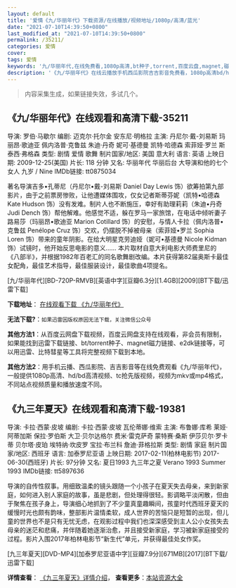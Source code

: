 ```yaml
---
layout: default
title: '爱情《九/华丽年代》下载资源/在线播放/视频地址/1080p/高清/蓝光'
date: "2021-07-10T14:39:50+0800"
last_modified_at: "2021-07-10T14:39:50+0800"
permalink: /35211/
categories: 爱情
cover:
tags: 爱情
keywords: '九/华丽年代,在线免费看,1080p高清,bt种子,torrent,百度云盘,magnet,磁力链,迅雷下载资源'
description: '《九/华丽年代》在线云播放手机西瓜影院吉吉影音免费看，1080p高清bd/hd未删减完整版和tc抢先枪版，mkv/mp4格式，附带bt/torrent种子、magnet/磁力链、百度云盘、网盘资源迅雷下载链接'
---
```


>内容采集生成，如果链接失效，多试几个。


## 《九/华丽年代》在线观看和高清下载-35211

导演: 罗伯·马歇尔 编剧: 迈克尔·托尔金 安东尼·明格拉 主演: 丹尼尔·戴-刘易斯 玛丽昂·歌迪亚 佩内洛普·克鲁兹 朱迪·丹奇 妮可·基德曼 凯特·哈德森 索菲娅·罗兰 斯泰西·弗格森 类型: 剧情 爱情 歌舞 制片国家/地区: 美国 意大利 语言: 英语 上映日期: 2009-12-25(美国) 片长: 118 分钟 又名: 华丽年代 华丽后台 大导演和他的七个女人 九岁 / Nine IMDb链接: tt0875034

著名导演吉多•孔蒂尼（丹尼尔•戴-刘易斯 Daniel Day Lewis 饰）欲筹拍第九部影片，由于之前票房惨败，让他遭媒体围攻，仅女记者斯蒂芬妮（凯特•哈德森 Kate Hudson 饰）没有发难。制片人也不断施压，幸好有助理莉莉（朱迪•丹奇 Judi Dench 饰）帮他解难。他感觉不适，躲在罗马一家旅馆，在电话中倾听妻子路易莎（玛丽昂•歌迪亚 Marion Cotillard 饰）的安慰，与情人卡拉（佩内洛普•克鲁兹 Penélope Cruz 饰）交欢，仍摆脱不掉被母亲（索菲娅•罗兰 Sophia Loren 饰）带来的童年阴影。在给大明星克劳迪娅（妮可•基德曼 Nicole Kidman饰）试镜时，他开始反思电影的意义…… 本片取材自意大利电影大师费里尼的《八部半》，并根据1982年百老汇的同名歌舞剧改编。本片获得第82届奥斯卡最佳女配角，最佳艺术指导，最佳服装设计，最佳歌曲4项提名。


[九/华丽年代][BD-720P-RMVB][英语中字][豆瓣6.3分][1.4GB][2009][BT下载/迅雷下载]

**下载地址**： [在线观看下载 《九/华丽年代》](https://www.btdx8.com/torrent/nine_2009.html) 


**无法下载?**：`如果迅雷因版权原因无法下载，关注微信公众号 `

**其他方法1**：从百度云网盘下载视频，百度云网盘支持在线观看，非会员有限制，如果能找到迅雷下载链接、bt/torrent种子、magnet磁力链接、e2dk链接等，可以用迅雷、比特彗星等工具将完整视频下载到本地。

**其他方法2**：用手机云播、西瓜影院、吉吉影音等在线免费观看《九/华丽年代》，一般提供1080p高清、hd/bd高清视频、tc抢先版视频，视频为mkv或mp4格式，不同站点视频质量和播放速度不同。


## 《九三年夏天》在线观看和高清下载-19381

导演: 卡拉·西蒙·皮坡 编剧: 卡拉·西蒙·皮坡 瓦伦蒂娜·维索 主演: 布鲁娜·库希 莱娅·阿蒂加斯 保拉·罗伯斯 大卫·贝尔达格尔 费米·雷克萨奇 蒙特赛·桑斯 伊莎贝尔·罗卡蒂 贝尔塔·皮珀 埃特纳·坎皮罗 宝拉·布兰科 詹迪·菲格拉斯 类型: 剧情 家庭 制片国家/地区: 西班牙 语言: 加泰罗尼亚语 上映日期: 2017-02-11(柏林电影节) 2017-06-30(西班牙) 片长: 97分钟 又名: 夏日1993 九三年之夏 Verano 1993 Summer 1993 IMDb链接: tt5897636

导演的自传性叙事。用细致温柔的镜头跟随一个小孩子在夏天失去母亲，来到新家庭，如何进入别人家庭的故事，虽是悲剧，但处理得很轻。影调略平淡闲散，但由于聚焦在孩子身上，导演细心地抓到了不少童真童趣瞬间，孩童时代西班牙夏天的缓慢时光也颇有韵味，整部影片温情柔软，成人世界的苦恼只是短暂的出现，但儿童的世界也不是只有无忧无虑，在观影过程中我们也深深感受到主人公小女孩失去母亲的迷茫和悲痛，并伴随着她逐渐治愈，并且接受新家庭，学习被新家庭接受的过程。影片入围2017年柏林电影节“新生代”单元，并获得最佳处女作奖。


[九三年夏天][DVD-MP4][加泰罗尼亚语中字][豆瓣7.9分][671MB][2017][BT下载/迅雷下载]

**详情查看**： [《九三年夏天》详情介绍](/movie/19381/)， **查看更多**：[本站资源大全](/movie/t/all/)

